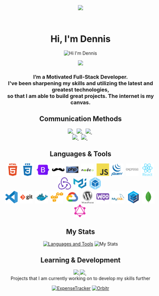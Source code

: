 

  <p align="center">
<img src="https://komarev.com/ghpvc/?username=DLittlefield81"/>
</p>
  <br/> 
  <h1 align="center">
   Hi, I'm Dennis <br/> 
  </h1>
  <p align="center">
  <img  src="https://i.imgur.com/1C0s1p4.png" title="Hi I'm Dennis" alt="Hi I'm Dennis" width="150" height="150"/><br/>
  </p>
  <div align="center">
  <a href="https://dlittlefield81.github.io/reactportfolio/">
  <img src="https://img.shields.io/badge/Portfolio-%23000000.svg?style=for-the-badge&logo=firefox&logoColor=#FF7139"></img>
  </a>
  <br/>
  
  <h3> 
 I’m a Motivated Full-Stack Developer.<br /> I've been sharpening my skills and utilizing the latest and greatest technologies, <br/>
  so that I am able to build great projects. The internet is my canvas.
</h3></div>

<div align="center">
  
  <h2>Communication Methods</h2>
  
<a href="https://www.linkedin.com/in/dennislittlefield/">
<img src="https://img.shields.io/badge/linkedin-%230077B5.svg?style=for-the-badge&logo=linkedin&logoColor=white"></img>
</a> &nbsp; 
<a href="mailto:Littlefield.Dennis@outlook.com?subject=Message From GitHub Profile">
<img src="https://img.shields.io/badge/Microsoft_Outlook-0078D4?style=for-the-badge&logo=microsoft-outlook&logoColor=white"></img>
</a>&nbsp;
<a href="https://slack.com/app_redirect?channel=D038TSBGNMR">
<img src="https://img.shields.io/badge/Slack-4A154B?style=for-the-badge&logo=slack&logoColor=white"></img>
</a> &nbsp; <br/>
<a href="https://www.facebook.com/DLittlefield1981">
<img src="https://img.shields.io/badge/Facebook-%231877F2.svg?style=for-the-badge&logo=Facebook&logoColor=white"></img>
</a> &nbsp; 
<a href="https://wa.me//14372486759">
<img src="https://img.shields.io/badge/WhatsApp-25D366?style=for-the-badge&logo=whatsapp&logoColor=white"></img>
</a> &nbsp;  
</div>

<div align="center">
  
  <h2>Languages & Tools</h2>
  
<img src="https://github.com/devicons/devicon/blob/master/icons/html5/html5-plain-wordmark.svg" title="HTML5" alt="HTML" width="40" height="40"/>&nbsp;
  <img src="https://github.com/devicons/devicon/blob/master/icons/css3/css3-plain-wordmark.svg"  title="CSS3" alt="CSS" width="40" height="40"/>&nbsp;
  <img src="https://github.com/devicons/devicon/blob/master/icons/bootstrap/bootstrap-original.svg"  title="Bootstrap" alt="Bootstrap" width="40" height="40"/>&nbsp;
  <img src="https://github.com/devicons/devicon/blob/master/icons/handlebars/handlebars-original.svg"  title="Handlebars" alt="Handlebars" width="40" height="40"/>&nbsp;<img src="https://github.com/devicons/devicon/blob/master/icons/php/php-original.svg"  title="PHP" alt="PHP" width="40" height="40"/>&nbsp;
  <img src="https://github.com/devicons/devicon/blob/master/icons/nodejs/nodejs-original-wordmark.svg" title="NodeJS" alt="NodeJS" width="40" height="40"/>&nbsp;
  <img src="https://github.com/devicons/devicon/blob/master/icons/javascript/javascript-original.svg" title="JavaScript" alt="JavaScript" width="40" height="40" />&nbsp;<img src="https://github.com/devicons/devicon/blob/master/icons/jquery/jquery-plain-wordmark.svg"  title="jQuery" alt="jQuery" width="40" height="40"/>&nbsp;
  <img src="https://github.com/devicons/devicon/blob/master/icons/express/express-original-wordmark.svg" title="Express" alt="Express" width="40" height="40"/>&nbsp; 
<img src="https://github.com/devicons/devicon/blob/master/icons/react/react-original-wordmark.svg" title="React" alt="React" width="40" height="40"/>&nbsp;
  <img src="https://github.com/devicons/devicon/blob/master/icons/redux/redux-original.svg" title="Redux" alt="Redux " width="40" height="40"/>&nbsp;
  <img src="https://github.com/devicons/devicon/blob/master/icons/materialui/materialui-original.svg" title="Material UI" alt="Material UI" width="40" height="40"/>&nbsp;
  <img src="https://github.com/devicons/devicon/blob/master/icons/webpack/webpack-original.svg" title="Webpack" alt="Webpack" width="40" height="40"/>&nbsp;<br/>
 <img src="https://github.com/devicons/devicon/blob/master/icons/vscode/vscode-original.svg" title="VS Code"  alt="VS Code" width="40" height="40"/>&nbsp;
  <img src="https://github.com/devicons/devicon/blob/master/icons/git/git-original-wordmark.svg" title="Git" alt="Git" width="40" height="40"/>&nbsp;
  <img src="https://github.com/devicons/devicon/blob/master/icons/docker/docker-original.svg" title="Docker"  alt="Docker" width="40" height="40"/>&nbsp;
    <img src="https://github.com/devicons/devicon/blob/master/icons/amazonwebservices/amazonwebservices-original.svg" title="AWS" alt="AWS" width="40" height="40"/>&nbsp;
  <img src="https://github.com/devicons/devicon/blob/master/icons/googlecloud/googlecloud-original.svg" title="Google Cloud" alt="Google Cloud" width="40" height="40"/>&nbsp;
<img src="https://github.com/devicons/devicon/blob/master/icons/wordpress/wordpress-plain-wordmark.svg" title="WordPress"  alt="WordPress" width="40" height="40"/>&nbsp;
  <img src="https://github.com/devicons/devicon/blob/master/icons/woocommerce/woocommerce-original.svg" title="WooCommerce"  alt="WooCommerce" width="40" height="40"/>&nbsp;
<img src="https://github.com/devicons/devicon/blob/master/icons/mysql/mysql-original-wordmark.svg" title="MySQL"  alt="MySQL" width="40" height="40"/>&nbsp;
  <img src="https://github.com/devicons/devicon/blob/master/icons/sequelize/sequelize-original.svg" title="Sequelize"  alt="Sequelize" width="40" height="40"/>&nbsp;
  <img src="https://github.com/devicons/devicon/blob/master/icons/mongodb/mongodb-original.svg" title="MongoDB"  alt="MongoDB" width="40" height="40"/>&nbsp;
  <img src="https://github.com/devicons/devicon/blob/master/icons/graphql/graphql-plain.svg" title="GraphQL"  alt="GraphQL" width="40" height="40"/>&nbsp;
</div>

<div align="center">
  
   <h2>My Stats</h2>
  
  [![Languages and Tools](https://github-readme-stats.vercel.app/api/top-langs/?username=DLittlefield81&layout=compact&theme=vision-friendly-dark)](https://github.com/anuraghazra/github-readme-stats)
  ![My Stats](https://github-readme-stats.vercel.app/api?username=DLittlefield81&show_icons=true&theme=blue-green)

  
  <h2>
    Learning & Development 
  </h2>
  <a href="https://leetcode.com/dlittlefield81/">
<img src="https://img.shields.io/badge/LeetCode-000000?style=for-the-badge&logo=LeetCode&logoColor=#d16c06"></img>
</a>
 <a href="https://www.freecodecamp.org/DLittlefield81">
<img src="https://img.shields.io/badge/Freecodecamp-%23123.svg?&style=for-the-badge&logo=freecodecamp&logoColor=green"></img>
</a> &nbsp; 
<br/>
Projects that I am currently working on to develop my skills further <br/>

[![ExpenseTracker](https://github-readme-stats.vercel.app/api/pin/?username=DLittlefield81&repo=ExpenseTracker&theme=dark)](https://github.com/DLittlefield81/ExpenseTracker)
[![Orbitr](https://github-readme-stats.vercel.app/api/pin/?username=DLittlefield81&repo=Orbitr&theme=dark)](https://github.com/DLittlefield81/Orbitr)
  
  
</div>


